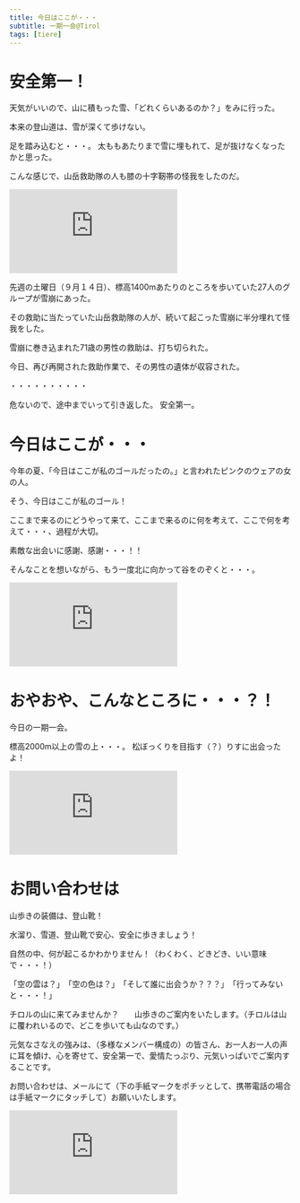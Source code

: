 ```yaml
---
title: 今日はここが・・・   
subtitle: 一期一会@Tirol
tags: [tiere]
---
```


# 安全第一！

天気がいいので、山に積もった雪、「どれくらいあるのか？」をみに行った。

本来の登山道は、雪が深くて歩けない。

足を踏み込むと・・・。
太ももあたりまで雪に埋もれて、足が抜けなくなったかと思った。

こんな感じで、山岳救助隊の人も膝の十字靭帯の怪我をしたのだ。

![20240919schnee1](https://piwigo.schickl.de/i.php?/upload/2024/09/30/20240930155132-c8b80ec6-me.jpg)

先週の土曜日（９月１４日）、標高1400mあたりのところを歩いていた27人のグループが雪崩にあった。

その救助に当たっていた山岳救助隊の人が、続いて起こった雪崩に半分埋れて怪我をした。

雪崩に巻き込まれた71歳の男性の救助は、打ち切られた。

今日、再び再開された救助作業で、その男性の遺体が収容された。

・・・・・・・・・・

危ないので、途中までいって引き返した。
安全第一。


# 今日はここが・・・

今年の夏、「今日はここが私のゴールだったの。」と言われたピンクのウェアの女の人。

そう、今日はここが私のゴール！

ここまで来るのにどうやって来て、ここまで来るのに何を考えて、ここで何を考えて・・・、過程が大切。

素敵な出会いに感謝、感謝・・・！！

そんなことを想いながら、もう一度北に向かって谷をのぞくと・・・。

![20240919tisu1](https://piwigo.schickl.de/i.php?/upload/2024/09/30/20240930155741-73be6b44-me.jpg)


# おやおや、こんなところに・・・？！

今日の一期一会。

標高2000m以上の雪の上・・・。
松ぼっくりを目指す（？）りすに出会ったよ！

![risu2](https://piwigo.schickl.de/i.php?/upload/2024/09/30/20240930155624-b49b6e6d-me.jpg)


# お問い合わせは

山歩きの装備は、登山靴！　

水溜り、雪道、登山靴で安心、安全に歩きましょう！

自然の中、何が起こるかわかりません！（わくわく、どきどき、いい意味で・・・！）

「空の雲は？」　「空の色は？」　「そして誰に出会うか？？？」　「行ってみないと・・・！」

チロルの山に来てみませんか？　　山歩きのご案内をいたします。（チロルは山に覆われいるので、どこを歩いても山なのです。）

元気なさなえの強みは、（多様なメンバー構成の）の皆さん、お一人お一人の声に耳を傾け、心を寄せて、安全第一で、愛情たっぷり、元気いっぱいでご案内することです。

お問い合わせは、メールにて（下の手紙マークをポチッとして、携帯電話の場合は手紙マークにタッチして）お願いいたします。

![20240919reiterkar](https://piwigo.schickl.de/i.php?/upload/2024/09/30/20240930155430-527f6eff-me.jpg)
